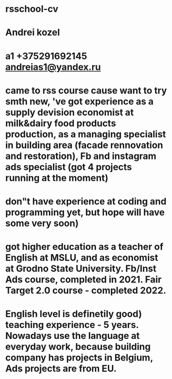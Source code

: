 # rsschool-cv
# Andrei kozel
# a1 +375291692145 andreias1@yandex.ru
# came to rss course cause want to try smth new, 've got experience as a supply devision economist at milk&dairy food products production, as a managing specialist in building area (facade rennovation and restoration), Fb and instagram ads specialist (got 4 projects running at the moment)
# don"t have experience at coding and programming yet, but hope will have some very soon)
# got higher education as a teacher of English at MSLU, and as economist at Grodno State University. Fb/Inst Ads course, completed in 2021. Fair Target 2.0 course - completed 2022.
# English level is definetily good) teaching experience - 5 years. Nowadays use the language at everyday work, because building company has projects in Belgium, Ads projects are from EU.
